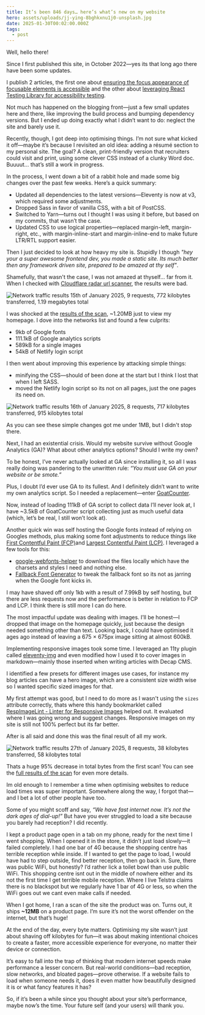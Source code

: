 ```yaml
---
title: It’s been 846 days… here’s what’s new on my website
hero: assets/uploads/jj-ying-8bghkxnu1j0-unsplash.jpg
date: 2025-01-30T00:02:00.000Z
tags:
  - post
---
```

Well, hello there!

Since I first published this site, in October 2022—yes its that long ago there have been some updates.

I publish 2 articles, the first one about [ensuring the focus appearance of focusable elements is accessible](https://www.seanelliott.au/blog/2024-05-16-is-your-focus-appearance-accessible/) and the other about [leveraging React Testing Library for accessibility testing](https://www.seanelliott.au/blog/2024-12-27-catching-accessibility-issues-early-with-react-testing-library/).

Not much has happened on the blogging front—just a few small updates here and there, like improving the build process and bumping dependency versions. But I ended up doing exactly what I didn’t want to do: neglect the site and barely use it.

Recently, though, I got deep into optimising things. I’m not sure what kicked it off—maybe it’s because I revisited an old idea: adding a résumé section to my personal site. The goal? A clean, print-friendly version that recruiters could visit and print, using some clever CSS instead of a clunky Word doc. Buuuut… that’s still a work in progress.

In the process, I went down a bit of a rabbit hole and made some big changes over the past few weeks. Here’s a quick summary:

* Updated all dependencies to the latest versions—Eleventy is now at v3, which required some adjustments.
* Dropped Sass in favor of vanilla CSS, with a bit of PostCSS.
* Switched to Yarn—turns out I thought I was using it before, but based on my commits, that wasn’t the case.
* Updated CSS to use logical properties—replaced margin-left, margin-right, etc., with margin-inline-start and margin-inline-end to make future LTR/RTL support easier.

Then I just decided to look at how heavy my site is. Stupidly I though *"hey your a super awesome frontend dev, you made a static site. Its much better then any framework driven site, prepared to be amazed at thy self"*.

Shamefully, that wasn't the case, I was not amazed at thyself... far from it. When I checked with [Cloudflare radar url scanner](https://radar.cloudflare.com/scan), the results were bad.

![Network traffic results 15th of January 2025, 9 requests, 772 kilobytes transferred, 1.19 megabytes total](assets/uploads/jan-15-2025-results.jpg)

[](https://radar.cloudflare.com/scan/08f4d97b-8c98-4756-9ab8-ef940fb946b2/summary)I was shocked at the [results of the scan](https://radar.cloudflare.com/scan/08f4d97b-8c98-4756-9ab8-ef940fb946b2/summary), ~1.20MB just to view my homepage. I dove into the networks list and found a few culprits:

* 9kb of Google fonts
* 111.1kB of Google analytics scripts
* 589kB for a single images
* 54kB of Netlify login script

I then went about improving this experience by attacking simple things:

* minifying the CSS—should of been done at the start but I think I lost that when I left SASS.
* moved the Netlify login script so its not on all pages, just the one pages its need on.

![Network traffic results 16th of January 2025, 8 requests, 717 kilobytes transferred, 915 kilobytes total](assets/uploads/jan-16-2025-results.jpg)

As you can see these simple changes got me under 1MB, but I didn't stop there.

Next, I had an existential crisis. Would my website survive without Google Analytics (GA)? What about other analytics options? Should I write my own?

To be honest, I’ve never actually looked at GA since installing it, so all I was really doing was pandering to the unwritten rule: *“You must use GA on your website or be smote.”*

Plus, I doubt I’d ever use GA to its fullest. And I definitely didn’t want to write my own analytics script. So I needed a replacement—enter [GoatCounter](https://www.goatcounter.com/).

Now, instead of loading 111kB of GA script to collect data I’ll never look at, I have ~3.5kB of GoatCounter script collecting just as much useful data (which, let’s be real, I still won’t look at).

Another quick win was self hosting the Google fonts instead of relying on Googles methods, plus making some font adjustments to reduce things like [First Contentful Paint (FCP)](https://web.dev/articles/fcp)and [Largest Contentful Paint (LCP)](https://web.dev/articles/lcp). I leveraged a few tools for this:

* [google-webfonts-helper](https://gwfh.mranftl.com/fonts/) to download the files locally which have the charsets and styles I need and nothing else.
* [Fallback Font Generator](https://screenspan.net/fallback) to tweak the fallback font so its not as jarring when the Google font kicks in.

I may have shaved off only 1kb with a result of 7.99kB by self hosting, but there are less requests now and the performance is better in relation to FCP and LCP. I think there is still more I can do here.

The most impactful update was dealing with images. I’ll be honest—I dropped that image on the homepage quickly, just because the design needed something other than text. Looking back, I could have optimised it ages ago instead of leaving a 675 × 675px image sitting at almost 600kB.

Implementing responsive images took some time. I leveraged an 11ty plugin called [eleventy-img](https://www.11ty.dev/docs/plugins/image/) and even modified how I used it to cover images in markdown—mainly those inserted when writing articles with Decap CMS.

I identified a few presets for different images use cases, for instance my blog articles can have a hero image, which are a consistent size width wise so I wanted specific sized images for that.

My first attempt was good, but I need to do more as I wasn't using the `sizes` attribute correctly, thats where this handy bookmarklet called [RespImageLint - Linter for Responsive Images](https://ausi.github.io/respimagelint/) helped out. It evaluated where I was going wrong and suggest changes. Responsive images on my site is still not 100% perfect but its far better.

After is all said and done this was the final result of all my work.

![Network traffic results 27th of January 2025, 8 requests, 38 kilobytes transferred, 58 kilobytes total](assets/uploads/jan-27-2025-results-final.jpg)

Thats a huge 95% decrease in total bytes from the first scan! You can see the [full results of the scan](https://radar.cloudflare.com/scan/17b220ab-b6e4-42c9-a652-7eee3f5073b8/summary) for even more details.

Im old enough to I remember a time when optimising websites to reduce load times was super important. Somewhere along the way, I forgot that—and I bet a lot of other people have too.

Some of you might scoff and say, *“We have fast internet now. It’s not the dark ages of dial-up!”* But have you ever struggled to load a site because you barely had reception? I did recently.

I kept a product page open in a tab on my phone, ready for the next time I went shopping. When I opened it in the store, it didn’t just load slowly—it failed completely. I had one bar of 4G because the shopping centre has terrible reception while inside. If I wanted to get the page to load, I would have had to step outside, find better reception, then go back in. Sure, there was public WiFi, but honestly? I’d rather lick a toilet bowl than use public WiFi. This shopping centre isnt out in the middle of nowhere either and its not the first time I get terrible mobile reception. Where I live Telstra claims there is no blackspot but we regularly have 1 bar of 4G or less, so when the WiFi goes out we cant even make calls if needed.

When I got home, I ran a scan of the site the product was on. Turns out, it ships **~12MB** on a product page. I’m sure it’s not the worst offender on the internet, but that’s huge!

At the end of the day, every byte matters. Optimising my site wasn’t just about shaving off kilobytes for fun—it was about making intentional choices to create a faster, more accessible experience for everyone, no matter their device or connection.

It’s easy to fall into the trap of thinking that modern internet speeds make performance a lesser concern. But real-world conditions—bad reception, slow networks, and bloated pages—prove otherwise. If a website fails to load when someone needs it, does it even matter how beautifully designed it is or what fancy features it has?

So, if it’s been a while since you thought about your site’s performance, maybe now’s the time. Your future self (and your users) will thank you.
